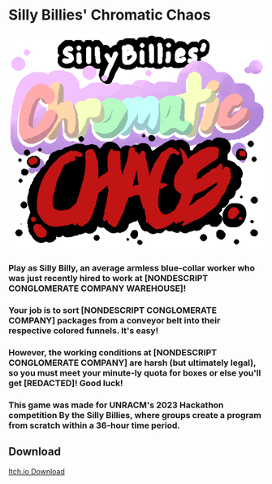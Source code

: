 # Silly Billies' Chromatic Chaos

![Silly Billies' Chromatic Chaos](Assets/Sprites/Logo.png "Silly Billies' Chromatic Chaos")

### Play as Silly Billy, an average armless blue-collar worker who was just recently hired to work at [NONDESCRIPT CONGLOMERATE COMPANY WAREHOUSE]!

### Your job is to sort [NONDESCRIPT CONGLOMERATE COMPANY] packages from a conveyor belt into their respective colored funnels. It's easy!

### However, the working conditions at [NONDESCRIPT CONGLOMERATE COMPANY] are harsh (but ultimately legal), so you must meet your minute-ly quota for boxes or else you'll get [REDACTED]! Good luck!

### This game was made for UNRACM's 2023 Hackathon competition By the **Silly Billies**, where groups create a program from scratch within a 36-hour time period.

## Download
[Itch.io Download](https://mkingco.itch.io/silly-billiess-chromatic-chaos)
